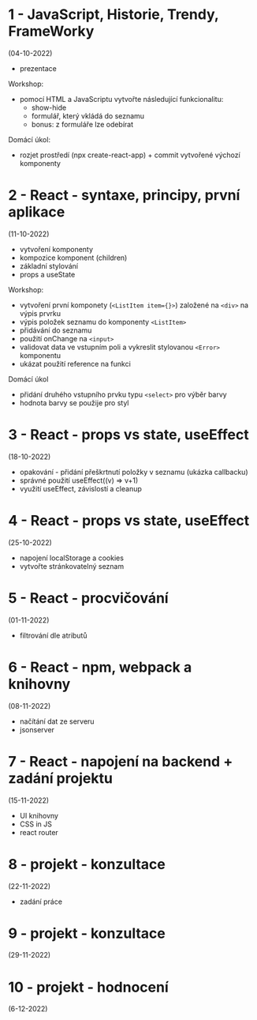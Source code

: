 # 1 - JavaScript, Historie, Trendy, FrameWorky
(04-10-2022)
- prezentace

Workshop: 
  - pomocí HTML a JavaScriptu vytvořte následující funkcionalitu:
    - show-hide 
    - formulář, který vkládá do seznamu
    - bonus: z formuláře lze odebírat

Domácí úkol:
- rozjet prostředí (npx create-react-app) + commit vytvořené výchozí komponenty

# 2  - React - syntaxe, principy, první aplikace
(11-10-2022)
- vytvoření komponenty
- kompozice komponent (children)
- základní stylování
- props a useState

Workshop:
- vytvoření první komponety (`<ListItem item={}>`) založené na `<div>` na výpis prvrku
- výpis položek seznamu do komponenty `<ListItem>`
- přidávání do seznamu
- použití onChange na `<input>`
- validovat data ve vstupním poli a vykreslit stylovanou `<Error>` komponentu
- ukázat použití reference na funkci

Domácí úkol
- přidání druhého vstupního prvku typu `<select>` pro výběr barvy
- hodnota barvy se použije pro styl

# 3 - React - props vs state, useEffect
(18-10-2022)
- opakování - přidání přeškrtnutí položky v seznamu (ukázka callbacku)
- správné použití useEffect((v) => v+1)
- využití useEffect, závislostí a cleanup

# 4 - React - props vs state, useEffect
(25-10-2022)
- napojení localStorage a cookies
- vytvořte stránkovatelný seznam

# 5 - React - procvičování
(01-11-2022)
- filtrování dle atributů

# 6 - React - npm, webpack a knihovny
(08-11-2022)
- načítání dat ze serveru
- jsonserver

# 7 - React - napojení na backend + zadání projektu
(15-11-2022)
- UI knihovny
- CSS in JS
- react router

# 8 - projekt - konzultace
(22-11-2022)
- zadání práce

# 9 - projekt - konzultace
(29-11-2022)

# 10 - projekt - hodnocení
(6-12-2022)

